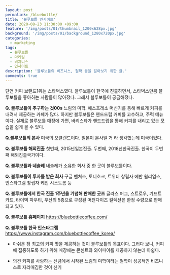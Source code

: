 ```yaml
---
layout: post
permalink: /bluebottle/
title: '블루보틀 인사이트'
date: 2020-08-23 11:30:00 +09:00
feature: '/img/posts/01/thumbnail_1200x628px.jpg'
background: '/img/posts/01/background_1280x720px.jpg'
categories:
  - marketing
tags:
  - 블루보틀
  - 마케팅
  - 비지니스
  - 인사이트
description: '블루보틀의 비즈니스, 철학 등을 알아보기 위한 글.'
comments: true
---
```

단연 커피 브랜드1위는 스타벅스였다.
블루보틀이 한국에 진출하면서, 스타벅스만큼 블루보틀을 좋아하는 사람들이 많아졌다.
그래서 블루보틀이 궁금해졌다.

**Q. 블루보틀이 추구하는 것00s**
느림의 미학.
에스프레소 머신기를 통해 빠르게 커피를 내려서 제공하는 카페가 많다.
하지만 블루보틀은 핸드드립 커피를 고수하고, 주력 메뉴이다.
실제로 블루보틀 매장에 가면, 바리스타가 핸드드립을 통해 커피를 내리고 있는 모습을 쉽게 볼 수 있다.

**Q.블루보틀의 본사**
미국의 오클랜드이다.
일본이 본사일 거 라 생각했는데 미국이었다.

**Q. 블루보틀 해외진출**
첫번째, 2015년일본진출.
두번째, 2018년한국진출.
한국이 두번째 해외진출국가이다.

**Q. 블루보틀과 네슬레**
네슬레가 소유한 회사 중 한 곳이 블루보틀이다.

**Q. 블루보틀이 투자를 받은 회사**
구글 벤쳐스, 토니호크, 트위터 창립자 에반 윌리엄스, 인스타그램 창립자 케빈 시스트롬 등


**Q. 블루보틀에서 한국 진출 1주년을 기념해 판매한 굿즈**
글라스 머그, 스트로우, 기프트 카드, 타이벡 파우티, 우산의 5종으로 구성된 머천다이즈 컬렉션은 한정 수량으로 판매되고 있다.

**Q. 블루보틀 홈페이지**
https://bluebottlecoffee.com/

**Q. 블루보틀 한국 인스타그램**
https://www.instagram.com/bluebottlecoffee_korea/

* 아쉬운 점
최고의 커피 맛을 제공하는 것이 블루보틀의 목표이다.
그러다 보니, 커피에 집중하도록 하기 위해 매장에는 콘센트와 와이파이를 제공하지 않는데 아쉽다.

* 의견
커피를 사랑하는 신념에서 시작된 느림의 미학이라는 철학이 성공적인 비즈니스로 자리매김한 것이 신기
